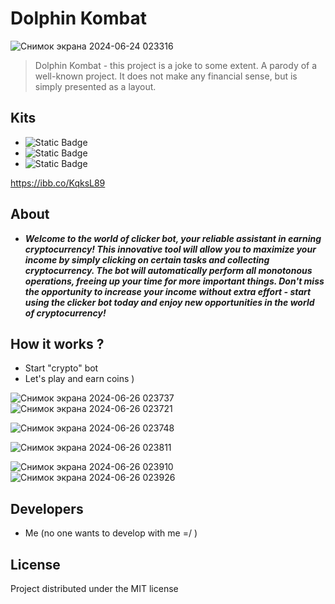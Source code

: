 # Dolphin Kombat

![Снимок экрана 2024-06-24 023316](https://github.com/itbert/dolphin_kombat/assets/152323534/dd937319-b458-4a38-a8e9-b3046b9aaff3)

> Dolphin Kombat - this project is a joke to some extent. A parody of a well-known project. It does not make any financial sense, but is simply presented as a layout.

## Kits
- ![Static Badge](https://img.shields.io/badge/engine-python,%20solidity-green)
- ![Static Badge](https://img.shields.io/badge/libs-aiogram%203.x,%20flet-blue)
- ![Static Badge](https://img.shields.io/badge/license-MIT-white)

https://ibb.co/KqksL89
## About 
- ***Welcome to the world of clicker bot, your reliable assistant in earning cryptocurrency! This innovative tool will allow you to maximize your income by simply clicking on certain tasks and collecting cryptocurrency. The bot will automatically perform all monotonous operations, freeing up your time for more important things. Don't miss the opportunity to increase your income without extra effort - start using the clicker bot today and enjoy new opportunities in the world of cryptocurrency!***

## How it works ?
- Start "crypto" bot
- Let's play and earn coins )
  
![Снимок экрана 2024-06-26 023737](https://github.com/itbert/dolphin_kombat/assets/152323534/a5d18096-8a84-4ead-8114-187b86d1516e) ![Снимок экрана 2024-06-26 023721](https://github.com/itbert/dolphin_kombat/assets/152323534/5f67c851-c99a-4054-98d8-1b45d48fecc4)

![Снимок экрана 2024-06-26 023748](https://github.com/itbert/dolphin_kombat/assets/152323534/163bfa87-4a9b-487e-a1cc-938a94d827ca)

![Снимок экрана 2024-06-26 023811](https://github.com/itbert/dolphin_kombat/assets/152323534/ce01bc2f-37ef-4e9a-9df0-d00f47c7417b)

![Снимок экрана 2024-06-26 023910](https://github.com/itbert/dolphin_kombat/assets/152323534/f9c33069-4960-41ff-a917-6c7a299d3daa) ![Снимок экрана 2024-06-26 023926](https://github.com/itbert/dolphin_kombat/assets/152323534/d989511b-8ad2-47e2-abdf-39bd8104ea09)

 ## Developers
 - Me (no one wants to develop with me =/ ) 

## License
Project distributed under the MIT license 
